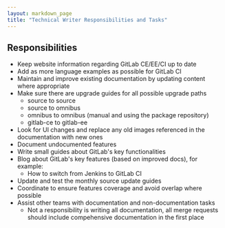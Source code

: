 ```yaml
---
layout: markdown_page
title: "Technical Writer Responsibilities and Tasks"
---
```


## Responsibilities

* Keep website information regarding GitLab CE/EE/CI up to date
* Add as more language examples as possible for GitLab CI
* Maintain and improve existing documentation by updating content where appropriate
* Make sure there are upgrade guides for all possible upgrade paths
  * source to source
  * source to omnibus
  * omnibus to omnibus (manual and using the package repository)
  * gitlab-ce to gitlab-ee
* Look for UI changes and replace any old images referenced in the documentation with new ones
* Document undocumented features
* Write small guides about GitLab's key functionalities
* Blog about GitLab's key features (based on improved docs), for example:
  * How to switch from Jenkins to GitLab CI
* Update and test the monthly source update guides
* Coordinate to ensure features coverage and avoid overlap where possible
* Assist other teams with documentation and non-documentation tasks
  * Not a responsibility is writing all documentation, all merge requests should include compehensive documentation in the first place

